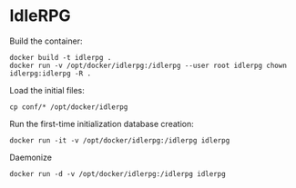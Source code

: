 IdleRPG
=======

Build the container:

    docker build -t idlerpg .
    docker run -v /opt/docker/idlerpg:/idlerpg --user root idlerpg chown idlerpg:idlerpg -R .

Load the initial files:

    cp conf/* /opt/docker/idlerpg

Run the first-time initialization database creation:

    docker run -it -v /opt/docker/idlerpg:/idlerpg idlerpg

Daemonize

    docker run -d -v /opt/docker/idlerpg:/idlerpg idlerpg
